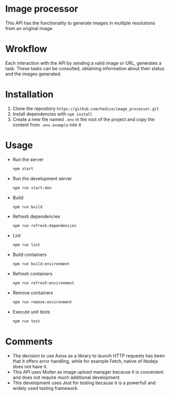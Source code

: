 # Image processor

This API has the functionality to generate images in multiple resolutions from an original image. 


# Wrokflow

Each interaction with the API by sending a valid image or URL, generates a task. These tasks can be consulted,
obtaining information about their status and the images generated.


# Installation

1. Clone the repository `https://github.com/hedico/image_processor.git`
2. Install dependencies with `npm install`
3. Create a new file named `.env` in the root of the project and copy the content from `.env.example` into it


# Usage

- Run the server
  ```bash
  npm start

- Run the development server
  ```bash
  npm run start:dev

- Build
  ```bash
  npm run build

- Refresh dependencies
  ```bash
  npm run refresh:dependencies

- Lint
  ```bash
  npm run lint

- Build containers
  ```bash
  npm run build:environment

- Refresh containers
  ```bash
  npm run refresh:environment

- Remove containers
  ```bash
  npm run remove:environment

- Execute unit tests
  ```bash
  npm run test


# Comments


- The decision to use Axios as a library to launch HTTP requests has been that it offers error handling, while for example Fetch, native of Nodejs does not have it.
- This API uses Multer as image upload manager because it is convenient and does not require much additional development.
- This development uses Jest for testing because it is a powerfull and widely used testing framework.
